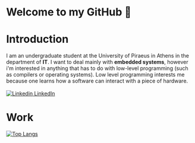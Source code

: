 # Welcome to my GitHub 👋
# Introduction
I am an undergraduate student at the University of Piraeus in Athens in the department of **IT**. I want to deal mainly with **embedded systems**, however i'm  interested in anything that has to do with low-level programming (such as compilers or operating systems). Low level programming interests me because one learns how a software can interact with a piece of hardware.<br><br>
[![Linkedin](https://i.stack.imgur.com/gVE0j.png) LinkedIn](https://www.linkedin.com/in/constantinos-argyriou-6b5719221/)

# Work
[![Top Langs](https://github-readme-stats.vercel.app/api/top-langs/?username=0x41435345&layout=compact&theme=tokyonight)](https://github.com/anuraghazra/github-readme-stats)
